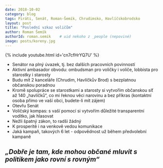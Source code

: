 ```yaml
---
date: 2018-10-02
category: blog
tags: Piráti, Senát, Roman-Šemík, Chrudimsko, Havlíčskobrodsko
layout: post
title: "Poslední vzkaz voličům"
author: Roman Šemík
authorId: roman.semik    # uid nekoho z _people (nepoviné)
image: posts/koreny.jpg
---
```


{% include youtube.html id='cn7cfHrYQ7U' %}


- Senátor na plný úvazek, tj. bez dalších pracovních povinností
- Aktivní ambasador obvodu: ombudsman pro voličky i voliče, lobbista pro starostky i starosty
- Budu mít 2 kanceláře (Chrudim, Havlíčkův Brod) s bezplatnou občanskou poradnou
- Kromě spolupráce se starostkami a starosty si vytvořím občanskou síť až 140 „havlíčků“, co mi řeknou věci narovinu a bez příkras (kontaktní osoba přímo ve vaší obci, budete-li mít zájem)
- Otevřu Senát 
- Voličský kompas: s vaší pomocí si vytvořím důležité transparentní vodítko, jak hlasovat
- Nežli špatný zákon, to radši žádný
- K prosperitě i na venkově vedou komunikace
- Jaká kampaň, takových 6 let - odpovědnost už během předvolební kampaně


## *„Dobře je tam, kde mohou občané mluvit s politikem jako rovní s rovným“*
